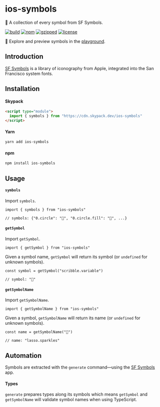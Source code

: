 # ios-symbols

🔣 ️A collection of every symbol from SF Symbols.

[![build](https://github.com/bouchenoiremarc/ios-symbols/actions/workflows/ci.yml/badge.svg?branch=main)](https://github.com/bouchenoiremarc/ios-symbols/actions/workflows/ci.yml) [![npm](https://img.shields.io/npm/v/ios-symbols?color=%230cf)](https://www.npmjs.com/package/ios-symbols) [![gzipped](https://img.shields.io/bundlephobia/minzip/ios-symbols?label=gzipped&color=%2385f)](https://www.npmjs.com/package/ios-symbols) [![license](https://img.shields.io/github/license/bouchenoiremarc/ios-symbols?color=%23e4b)](https://github.com/bouchenoiremarc/ios-symbols/blob/main/LICENSE)

🔗 Explore and preview symbols in the [playground](https://marcbouchenoire.com/projects/ios-symbols).

## Introduction

[SF Symbols](https://developer.apple.com/sf-symbols/) is a library of iconography from Apple, integrated into the San Francisco system fonts.

## Installation

#### Skypack

```html
<script type="module">
  import { symbols } from "https://cdn.skypack.dev/ios-symbols"
</script>
```

#### Yarn

```sh
yarn add ios-symbols
```

#### npm

```sh
npm install ios-symbols
```

## Usage

#### `symbols`

Import `symbols`.

```tsx
import { symbols } from "ios-symbols"

// symbols: {"0.circle": "􀀸", "0.circle.fill": "􀀹", ...}
```

#### `getSymbol`

Import `getSymbol`.

```tsx
import { getSymbol } from "ios-symbols"
```

Given a symbol name, `getSymbol` will return its symbol (or `undefined` for unknown symbols).

```tsx
const symbol = getSymbol("scribble.variable")

// symbol: "􀤑"
```

#### `getSymbolName`

Import `getSymbolName`.

```tsx
import { getSymbolName } from "ios-symbols"
```

Given a symbol, `getSymbolName` will return its name (or `undefined` for unknown symbols).

```tsx
const name = getSymbolName("􀣳")

// name: "lasso.sparkles"
```

## Automation

Symbols are extracted with the `generate` command—using the [SF Symbols](https://developer.apple.com/sf-symbols/) app.

#### Types

`generate` prepares types along its symbols which means `getSymbol` and `getSymbolName` will validate symbol names when using TypeScript.
